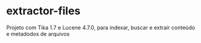 # extractor-files
Projeto com Tika 1.7 e Lucene 4.7.0, para indexar, buscar e extrair conteúdo e metadodos de arquivos
